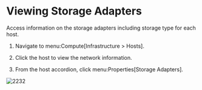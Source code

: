 # Viewing Storage Adapters

Access information on the storage adapters including storage type for
each host.

1.  Navigate to menu:Compute\[Infrastructure \> Hosts\].

2.  Click the host to view the network information.

3.  From the host accordion, click menu:Properties\[Storage Adapters\].

![2232](../images/2232.png)
